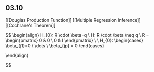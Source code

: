 ## 03.10

[[Douglas Production Function]]
[[Multiple Regression Inference]]
[[Cochrane's Theorem]]

$$
\begin{align}
H_{0}: R \cdot \beta=q \\
H:  R \cdot \beta \neq q \\
R = \begin{pmatrix}
0 & 0 \\
0 & I
\end{pmatrix} \\ \\
H_{0}: \begin{cases}
\beta_{j1}=0 \\
\dots \\
\beta_{jp} = 0 
\end{cases}

\end{align}

$$